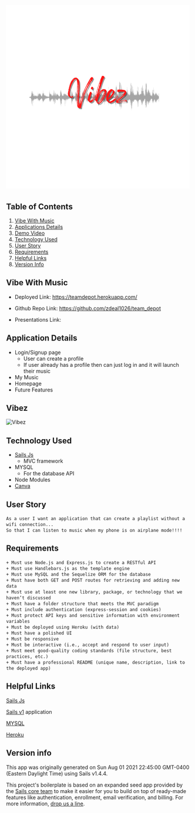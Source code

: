 # ![Vibez](./test-project/assets/images/2.png)


## Table of Contents

1. [Vibe With Music](##Vibe-With-Music)
2. [Applications Details](##Application-Details)
3. [Demo Video](##Demo-Video)
4. [Technology Used](##Technology-Used)
5. [User Story](##User-Story)
6. [Requirements](##Requirements)
7. [Helpful Links](##Helpful-Links)
8. [Version Info](##Version-Info)

## Vibe With Music

* Deployed Link: https://teamdepot.herokuapp.com/

* Github Repo Link: https://github.com/zdeal1026/team_depot

* Presentations Link:

## Application Details

- Login/Signup page
    - User can create a profile
    - If user already has a profile then can just log in and it will launch their music
- My Music
- Homepage
- Future Features

## Vibez
![Vibez]()
## Technology Used
- [Sails Js](https://sailsjs.com/)
    - MVC framework
- MYSQL
    - For the database API
- Node Modules
- [Canva](https://www.canva.com/)

## User Story
```
As a user I want an application that can create a playlist without a wifi connection...
So that I can listen to music when my phone is on airplane mode!!!!
```

## Requirements
```
+ Must use Node.js and Express.js to create a RESTful API
+ Must use Handlebars.js as the template engine
+ Must use MySQL and the Sequelize ORM for the database
+ Must have both GET and POST routes for retrieving and adding new data
+ Must use at least one new library, package, or technology that we haven’t discussed
+ Must have a folder structure that meets the MVC paradigm
+ Must include authentication (express-session and cookies) 
+ Must protect API keys and sensitive information with environment variables
+ Must be deployed using Heroku (with data)
+ Must have a polished UI
+ Must be responsive
+ Must be interactive (i.e., accept and respond to user input)
+ Must meet good-quality coding standards (file structure, best practices, etc.)
+ Must have a professional README (unique name, description, link to the deployed app)
```
## Helpful Links

[Sails Js](https://sailsjs.com/)

[Sails v1](https://sailsjs.com) application

[MYSQL](https://www.mysql.com/)

[Heroku](https://dashboard.heroku.com/apps)

## Version info

This app was originally generated on Sun Aug 01 2021 22:45:00 GMT-0400 (Eastern Daylight Time) using Sails v1.4.4.


<!-- Internally, Sails used [`sails-generate@2.0.3`](https://github.com/balderdashy/sails-generate/tree/v2.0.3/lib/core-generators/new). -->


This project's boilerplate is based on an expanded seed app provided by the [Sails core team](https://sailsjs.com/about) to make it easier for you to build on top of ready-made features like authentication, enrollment, email verification, and billing.  For more information, [drop us a line](https://sailsjs.com/support).


<!--
Note:  Generators are usually run using the globally-installed `sails` CLI (command-line interface).  This CLI version is _environment-specific_ rather than app-specific, thus over time, as a project's dependencies are upgraded or the project is worked on by different developers on different computers using different versions of Node.js, the Sails dependency in its package.json file may differ from the globally-installed Sails CLI release it was originally generated with.  (Be sure to always check out the relevant [upgrading guides](https://sailsjs.com/upgrading) before upgrading the version of Sails used by your app.  If you're stuck, [get help here](https://sailsjs.com/support).)
-->